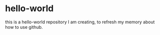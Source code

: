 # hello-world
this is a hello-world repository I am creating, to refresh my memory about how to use github.
